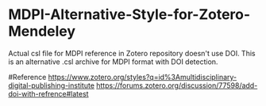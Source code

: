 # MDPI-Alternative-Style-for-Zotero-Mendeley
Actual csl file for MDPI reference in Zotero repository doesn't use DOI. This is an alternative .csl archive for MDPI format with DOI detection. 

#Reference
https://www.zotero.org/styles?q=id%3Amultidisciplinary-digital-publishing-institute
https://forums.zotero.org/discussion/77598/add-doi-with-refrence#latest
